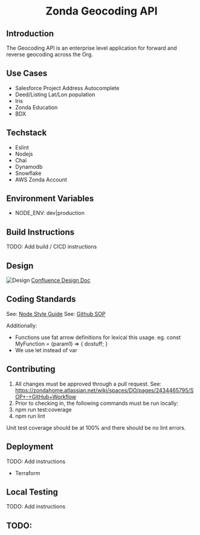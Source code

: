 <h1 align="center">Zonda Geocoding API</h1>

## Introduction

The Geocoding API is an enterprise level application for forward and reverse geocoding across the Org.

## Use Cases

- Salesforce Project Address Autocomplete
- Deed/Listing Lat/Lon population
- Iris
- Zonda Education
- BDX

## Techstack

- Eslint
- Nodejs
- Chai
- Dynamodb
- Snowflake
- AWS Zonda Account

## Environment Variables
- NODE_ENV: dev|production

## Build Instructions

TODO: Add build / CICD instructions

## Design

![Design](https://github.com/zondahome/geocoding-api/blob/main/docs/design.png?raw=true)
[Confluence Design Doc](https://zondahome.atlassian.net/wiki/spaces/ARCH/pages/2432008219/Geocoding)

## Coding Standards

See: [Node Style Guide](https://github.com/felixge/node-style-guide)
See: [Github SOP](https://zondahome.atlassian.net/wiki/spaces/DO/pages/2434465795/SOP+-+GitHub+Workflow)

Additionally:

* Functions use fat arrow definitions for lexical this usage. eg. const MyFunction = (param1) => { dostuff; }
* We use let instead of var

## Contributing

1. All changes must be approved through a pull request. See: https://zondahome.atlassian.net/wiki/spaces/DO/pages/2434465795/SOP+-+GitHub+Workflow
2. Prior to checking in, the following commands must be run locally:
3.   npm run test:coverage
4.   npm run lint

Unit test coverage should be at 100% and there should be no lint errors. 

## Deployment

TODO: Add instructions

- Terraform

## Local Testing

TODO: Add instructions


## TODO:


